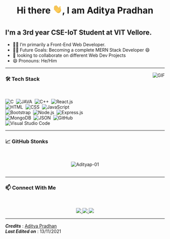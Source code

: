 ### 

<h1 align="center"><b>Hi there <img src="https://raw.githubusercontent.com/ABSphreak/ABSphreak/master/gifs/Hi.gif" width="30px">, I am Aditya Pradhan </b><h1>
  
## I'm a 3rd year CSE-IoT Student at VIT Vellore.  

- 👨‍💻 I’m primarily a Front-End Web Developer.
- 💪🏼 Future Goals: Becoming a complete MERN Stack Developer 😄
- 🤝 looking to collaborate on different Web Dev Projects 
- 😄 Pronouns: He/Him

<hr> 
<img align="right" alt="GIF" height="135px" src="https://media.giphy.com/media/du3J3cXyzhj75IOgvA/giphy.gif" />
<h3>🛠 Tech Stack</h3><br>
  
![C](https://img.shields.io/badge/-C-05122A?style=flat&logo=C&logoColor=A8B9CC)&nbsp;
![JAVA](https://img.shields.io/badge/-JAVA-05122A?style=flat&logo=JAVA&logoColor=A8B9CC)&nbsp;
![C++](https://img.shields.io/badge/-C++-05122A?style=flat&logo=C++&logoColor=A8B9CC)&nbsp;
![React.js](https://img.shields.io/badge/-React.js-05122A?logo=react&style=flat)&nbsp;\
![HTML](https://img.shields.io/badge/-HTML-05122A?style=flat&logo=HTML5)&nbsp;
![CSS](https://img.shields.io/badge/-CSS-05122A?style=flat&logo=CSS3&logoColor=1572B6)&nbsp;
![JavaScript](https://img.shields.io/badge/-JavaScript-05122A?style=flat&logo=javascript)\
![Bootstrap](https://img.shields.io/badge/-Bootstrap-05122A?style=flat&logo=bootstrap&logoColor=563D7C)&nbsp;
![Node.js](https://img.shields.io/badge/-Node.js-05122A?style=flat&logo=node.js)&nbsp;
![Express.js](https://img.shields.io/badge/-Express.js-05122A?style=flat&logo=express)&nbsp;\
![MongoDB](https://img.shields.io/badge/-MongoDB-05122A?logo=mongodb&style=flat)&nbsp;
![JSON](https://img.shields.io/badge/-JSON-05122A?style=flat&logo=json&logoColor=A8B9CC)&nbsp;
![GitHub](https://img.shields.io/badge/-GitHub-05122A?style=flat&logo=github)&nbsp;\
![Visual Studio Code](https://img.shields.io/badge/-Visual%20Studio%20Code-05122A?logo=visual%20studio%20code&style=flat)&nbsp;

<hr>

<h3>📈 GitHub Stonks</h3><br>
<p align="center">
  <img src="https://github-readme-stats.vercel.app/api/top-langs?username=Adityap-01&show_icons=true&locale=en&layout=compact&theme=gotham" alt="Adityap-01"/><br><br>
</p>

<hr>
  
<h3>📫 Connect With Me</h3><br>
<p align="center">
  <a href="https://www.linkedin.com/in/aditya-pradhan-15964a1b2">
    <img src="https://img.shields.io/badge/-Aditya%20Pradhan-0A66C2?style=flat&logo=Linkedin&logoColor=white"/>
  </a>
  <a href="mailto:adityapradhan11@gmail.com">
    <img src="https://img.shields.io/badge/-adityapradhan11@gmail.com-EA4335?style=flat&logo=Gmail&logoColor=white"/>
  </a>
  <a href="https://www.instagram.com/adityapradhan_01/">
    <img src="https://img.shields.io/badge/-@AdityaPradhan-E4405F?style=flat&logo=Instagram&logoColor=white"/>
  </a>
</p>
  
<hr>
<p>
  <i><b>Credits</b></i> : <a href="https://github.com/Adityap-01">Aditya Pradhan</a><br>
  <i><b>Last Edited on</b></i> : 13/11/2021
</p>

